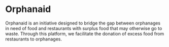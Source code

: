 # Orphanaid
Orphanaid is an initiative designed to bridge the gap between orphanages in need of food and restaurants with surplus food that may otherwise go to waste. Through this platform, we facilitate the donation of excess food from restaurants to orphanages.
